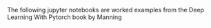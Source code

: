 The following jupyter notebooks are worked examples from the Deep Learning With Pytorch book by Manning
